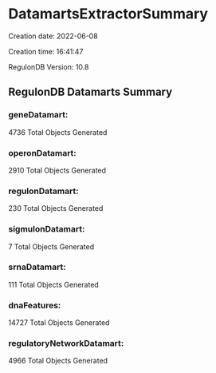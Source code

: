 # DatamartsExtractorSummary 
Creation date: 2022-06-08
 
Creation time: 16:41:47
 
RegulonDB Version: 10.8 

## RegulonDB Datamarts Summary 

 ### geneDatamart: 
 4736 Total Objects Generated
 ### operonDatamart: 
 2910 Total Objects Generated
 ### regulonDatamart: 
 230 Total Objects Generated
 ### sigmulonDatamart: 
 7 Total Objects Generated
 ### srnaDatamart: 
 111 Total Objects Generated
 ### dnaFeatures: 
 14727 Total Objects Generated
 ### regulatoryNetworkDatamart: 
 4966 Total Objects Generated